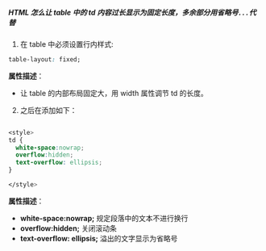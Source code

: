 ##### HTML 怎么让 table 中的 td 内容过长显示为固定长度，多余部分用省略号`...`代替

1. 在 table 中必须设置行内样式:

```css
table-layout: fixed;
```

**属性描述**：
- 让 table 的内部布局固定大，用 width 属性调节 td 的长度。

2. 之后在添加如下：

```css

<style>
td {
  white-space:nowrap;
  overflow:hidden;
  text-overflow: ellipsis;
}

</style>
```

**属性描述**：

- **white-space:nowrap;** 规定段落中的文本不进行换行
- **overflow:hidden;** 关闭滚动条
- **text-overflow: ellipsis;** 溢出的文字显示为省略号